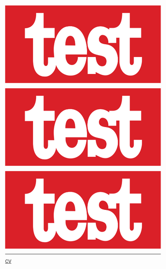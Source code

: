 [<img src="./test.png" height="250px" width="100%" >](./Blank.pdf)

[<img src="./test.png" height="250px" width="100%" >](./Blank.pdf)

[<img src="./test.png" height="250px" width="100%" >](./Blank.pdf)

---
[CV](./Blank.pdf)

